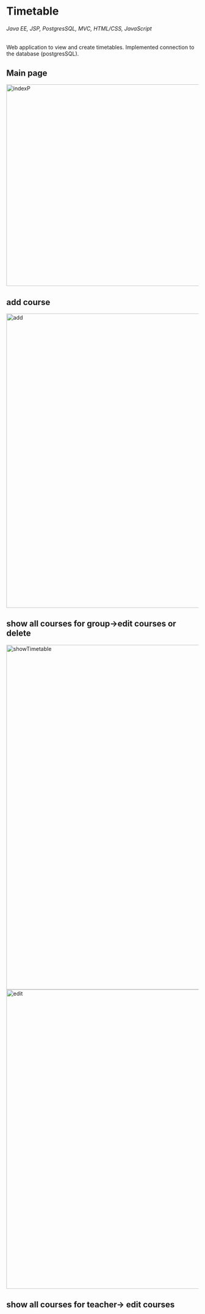 # Timetable
######  Java EE, JSP, PostgresSQL, MVC, HTML/CSS, JavaScript
Web application to view and create timetables. 
Implemented connection to the database (postgresSQL).
## Main page
<img width="529" alt="indexP" src="https://user-images.githubusercontent.com/22415059/68342187-5bc1db80-00ea-11ea-8bdf-91f0cafe1a27.PNG">

## add course
<img width="772" alt="add" src="https://user-images.githubusercontent.com/22415059/68312686-b855d400-00b3-11ea-888f-b5a3748b5409.PNG">

## show all courses for group->edit courses or delete
<img width="904" alt="showTimetable" src="https://user-images.githubusercontent.com/22415059/68342029-fff75280-00e9-11ea-98bf-b203fec142b8.PNG">

<img width="785" alt="edit" src="https://user-images.githubusercontent.com/22415059/68312780-dc191a00-00b3-11ea-9f45-a40b44124cbc.PNG">

## show all courses for teacher-> edit courses



